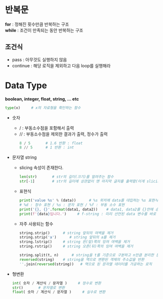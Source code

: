 # 반복문
**for** : 정해진 횟수만큼 반복하는 구조  
**while** : 조건이 만족되는 동안 반복하는 구조

## 조건식
- pass : 아무것도 실행하지 않음
- continue : 해당 로직을 제외하고 다음 loop를 실행해라

# Data Type
**boolean, integer, float, string, ... etc**
```python
type(x)     # x의 자료형을 확인하는 함수
```
- 숫자
    - / : 부동소수점을 포함해서 출력
    - // : 부동소수점을 제외한 결과가 출력, 정수가 출력
        ```python
        8 / 5       # 1.6 반환 : float
        8 // 5      # 1 반환 : int
        ```
- 문자열 string
    - slicing 속성이 존재한다.
        ```python
        len(str)       # str의 길이(크기)를 알려주는 함수
        str[-1]        # str의 길이에 상관없이 맨 마지막 글자를 출력함(이게 slicing 속성이다.)
        ```
    - 표현식
        ```python
        print('value %s' % (data))      # %s 위치에 data를 대입하는 %s 표현식
        # %d : 정수 표현 / %s : 문자 표현 / %f : 부동 소수 표현
        print('{}, {}'.format(data1, data2))    # data1, data2를 {}안에 순서대로 넣는 표현식
        print(f'{data}입니다.')     # f-string : 미리 선언된 data 변수를 바로 출력할 수 있음
        ```
    - 자주 사용되는 함수
        ```python
        string.strip()      # string 앞뒤의 여백을 제거
        string.strip('a')      # string 앞뒤의 a를 제거
        string.lstrip()     # string 왼(앞)쪽의 잉여 여백을 제거
        string.rstrip()     # string 오른(뒤)쪽의 잉여 여백을 제거

        string.split(t, n)      # string을 t를 기준으로 구분하고 n만큼 분리한 문자열 리스트 반환
        reversed(string)    # string을 역으로 변환된 객체의 주소값을 반환
        ''.join(reversed(string))   # 역으로 된 문자열 데이터를 가공하는 로직
        ```

- 형변환
    ```python
    int( 숫자 / 계산식 / 문자열 )     # 정수로 변환
    str()       # 문자열로 변환
    float( 숫자 / 계산식 / 문자열 )     # 실수로 변환
    ```
